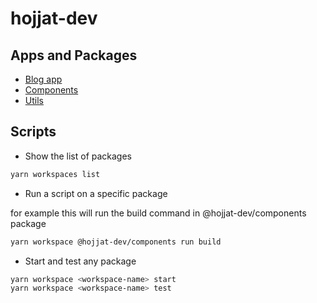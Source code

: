 # hojjat-dev

## Apps and Packages

- [Blog app](/packages/blog/README.md)
- [Components](/packages/components/README.md)
- [Utils](/packages/utils/README.md)

## Scripts

- Show the list of packages

```sh
yarn workspaces list
```

- Run a script on a specific package

for example this will run the build command in @hojjat-dev/components package

```sh
yarn workspace @hojjat-dev/components run build
```

- Start and test any package

```sh
yarn workspace <workspace-name> start
yarn workspace <workspace-name> test
```
